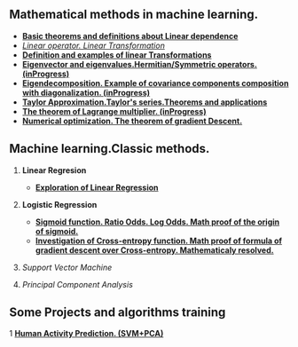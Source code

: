 
 

## Mathematical  methods in machine learning.

* **[Basic theorems and definitions about Linear dependence](https://daodavid93.github.io/Machine-Learning/pages/Linear-Algebra/THEOREMS%20LINEAR%20DEPENDECY.html)** 
* *[Linear operator. Linear Transformation](https://daodavid93.github.io/Machine-Learning/pages/Linear-Algebra/Linear%20operator%20and%20linear%20tranformations.html)*
* **[Definition and examples  of linear Transformations](https://daodavid93.github.io/Machine-Learning/pages/Linear-Algebra/Linear%20Transformation.html)**
 * **[Eigenvector and eigenvalues.Hermitian/Symmetric operators. (inProgress) ](https://daodavid93.github.io/Machine-Learning/pages/Linear-Algebra/Eigendecomposition%20of%20a%20covariance%20matrix.html)**
 * **[Eigendecomposition. Example of covariance components composition with diagonalization. (inProgress)](https://daodavid93.github.io/Machine-Learning/pages/Linear-Algebra/Eigendecomposition%20of%20a%20covariance%20matrix.html)** 
 * **[Taylor Approximation.Taylor's series.Theorems and applications](https://daodavid93.github.io/Machine-Learning/pages/optimazation/Tailor%20approximation.html)**
 * **[The theorem of Lagrange multiplier. (inProgress)](https://daodavid93.github.io/Machine-Learning/pages/optimazation/Langrange%20mutipliers.html)** 
 * **[Numerical optimization. The theorem of gradient Descent.](https://daodavid93.github.io/Machine-Learning/pages/Linear-Algebra/gradient%20descent.html)**
 
 

## Machine learning.Classic methods.
 1. **Linear Regresion**
    * **[Exploration of Linear Regression](https://daodavid93.github.io/Machine-Learning/source/html/ML/LinearRegression.html)**
 
 2. **Logistic Regression**
    * **[Sigmoid function. Ratio Odds. Log Odds. Math proof of the origin of sigmoid.](https://daodavid93.github.io/Machine-Learning/source/html/ML/logistic-regression/Cross-entropy%20function.Investigation%20and%20gradient%20descent.html)**
    * **[Investigation of Cross-entropy function. Math proof of formula of gradient descent over Cross-entropy. Mathеmaticaly resolved.](https://daodavid93.github.io/Machine-Learning/source/html/ML/logistic-regression/Cross-entropy%20function.Investigation%20and%20gradient%20descent.html)**
 3. *Support Vector Machine* 
 4. *Principal Component Analysis*
 
 

 ## Some Projects and algorithms training
 1 **[Human Activity Prediction. (SVM+PCA)](https://daodavid93.github.io/Machine-Learning/pages/Human-Activity-Project.html)**
 

       
        
